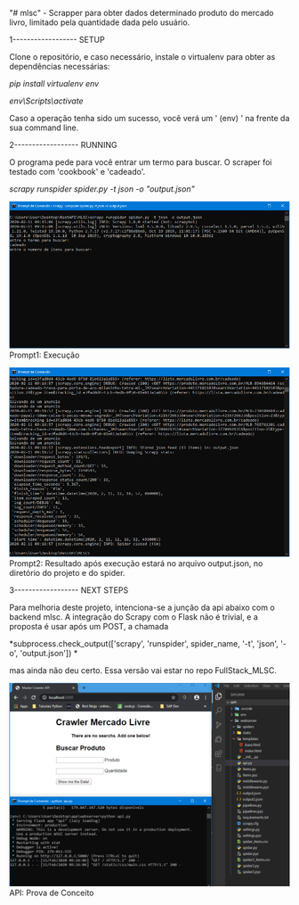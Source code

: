"# mlsc" - Scrapper para obter dados determinado produto do mercado livro, limitado pela quantidade dada pelo usuário.

1------------------ SETUP <br>

Clone o repositório, e caso necessário, instale o virtualenv para obter as dependências necessárias: <br>

*pip install virtualenv env*

*env\Scripts\activate*

Caso a operação tenha sido um sucesso, você verá um ' (env) ' na frente da sua command line.

2------------------ RUNNING <br>

O programa pede para você entrar um termo para buscar. O scraper foi testado com 'cookbook' e 'cadeado'.

*scrapy runspider spider.py -t json -o "output.json"*


![mlsc_prompt1](/images/prompt1.png)
Prompt1: Execução 


![mlsc_prompt2](/images/prompt2.png)
Prompt2: Resultado após execução estará no arquivo output.json, no diretório do projeto e do spider.


3------------------ NEXT STEPS <br>

Para melhoria deste projeto, intenciona-se a junção da api abaixo com o backend mlsc.
A integração do Scrapy com o Flask não é trivial, e a proposta é usar após um POST, a chamada

*subprocess.check_output(['scrapy', 'runspider', spider_name, '-t', 'json', '-o', 'output.json']) *

mas ainda não deu certo. Essa versão vai estar no repo FullStack_MLSC.

![mlsc_api](/images/API_poc.png)
API: Prova de Conceito
